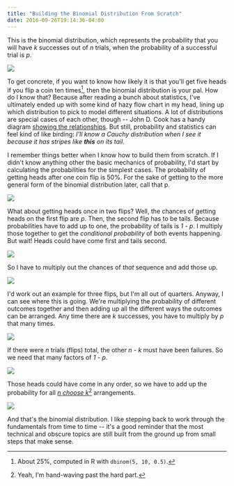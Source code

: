```yaml
---
title: "Building the Binomial Distribution From Scratch"
date: 2016-09-26T19:14:36-04:00
---
```


This is the binomial distribution, which represents the probability that you will have _k_ successes out of _n_ trials, when the probability of a successful trial is _p_.

![](/content/images/2016/09/binomial.png)

To get concrete, if you want to know how likely it is that you'll get five heads if you flip a coin ten times[^1], then the binomial distribution is your pal. How do I know that? Because after reading a bunch about statistics, I've ultimately ended up with some kind of hazy flow chart in my head, lining up which distribution to pick to model different situations. A lot of distributions are special cases of each other, though -- John D. Cook has a handy diagram [showing the relationships][1]. But still, probability and statistics can feel kind of like birding: _I'll know a Cauchy distribution when I see it because it has stripes like_ _**this**_ _on its tail_.

I remember things better when I know how to build them from scratch. If I didn't know anything other the basic mechanics of probability, I'd start by calculating the probabilities for the simplest cases. The probability of getting heads after one coin flip is 50%. For the sake of getting to the more general form of the binomial distribution later, call that p.

![](/content/images/2016/09/binomial_1,1.png)

What about getting heads once in two flips? Well, the chances of getting heads on the first flip are _p_. Then, the second flip has to be tails. Because probabilities have to add up to one, the probability of tails is _1 - p_. I multiply those together to get the _conditional probability_ of both events happening. But wait! Heads could have come first and tails second.

![](/content/images/2016/09/quarters.jpg)

So I have to multiply out the chances of _that_ sequence and add those up.

![](/content/images/2016/09/binomial_1,2.png)

I'd work out an example for three flips, but I'm all out of quarters. Anyway, I can see where this is going. We're multiplying the probability of different outcomes together and then adding up all the different ways the outcomes can be arranged. Any time there are _k_ successes, you have to multiply by _p_ that many times.

![](/content/images/2016/09/binomial_h1.png)

If there were _n_ trials (flips) total, the other _n - k_ must have been failures. So we need that many factors of _1 - p_.

![](/content/images/2016/09/binomial_h2.png)

Those heads could have come in any order, so we have to add up the probability for all [_n choose k_][2][^2] arrangements.

![](/content/images/2016/09/binomial_h3.png)

And that's the binomial distribution. I like stepping back to work through the fundamentals from time to time -- it's a good reminder that the most technical and obscure topics are still built from the ground up from small steps that make sense.

[^1]: About 25%, computed in R with `dbinom(5, 10, 0.5)`.
[^2]: Yeah, I'm hand-waving past the hard part.

[1]: http://www.johndcook.com/blog/distribution_chart/
[2]: https://en.wikipedia.org/wiki/Binomial_coefficient
